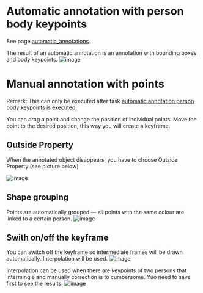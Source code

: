 # Automatic annotation with person body keypoints

See page [automatic_annotations](https://github.com/ReggieVW/cvat-docs/blob/main/manual/automatic_annotations.md#automatic-annotation-person-body-keypoints).

The result of an automatic annotation is an annotation with bounding boxes and body keypoints.
![image](https://user-images.githubusercontent.com/35894891/176415761-ffcf3c86-be88-418a-affa-de74da49c7b5.png)

# Manual annotation with points
Remark: This can only be executed after task [automatic annotation person body keypoints](#automatic-annotation-with-person-body-keypoints) is executed.

You can drag a point and change the position of individual points. Move the point to the desired position, this way you will create a keyframe.

## Outside Property
When the annotated object disappears, you have to choose Outside Property (see picture below)

![image](https://user-images.githubusercontent.com/35894891/171391600-7cb5d041-0558-4155-842c-860ae18ec5f2.png)

## Shape grouping
Points are automatically grouped — all points with the same colour are linked to a certain person.
![image](https://user-images.githubusercontent.com/35894891/171384083-5e061097-691f-47a4-a970-9bcab0ddb7a9.png)


## Swith on/off the keyframe
You can switch off the keyframe so intermediate frames will be drawn automatically. Interpolation will be used.
![image](https://user-images.githubusercontent.com/35894891/171388737-3f40bbee-b661-497f-9c81-f97362fcf781.png)

Interpolation can be used when there are keypoints of two persons that intermingle and manually correction is to cumbersome. Yuo need to save first to see the results.
![image](https://user-images.githubusercontent.com/35894891/180450542-465abc43-e065-4fde-8572-11272fa56eaf.png)

 
